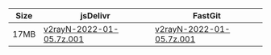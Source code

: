 |    Size   |     jsDelivr  | FastGit |
|  ---  |  ---  |  ---  |
| 17MB | [v2rayN-2022-01-05.7z.001](https://cdn.jsdelivr.net/gh/googleians/v2rayN-32@main/v2rayN-2022-01-05.7z.001) | [v2rayN-2022-01-05.7z.001](https://raw.fastgit.org/googleians/v2rayN-32/main/v2rayN-2022-01-05.7z.001) |
